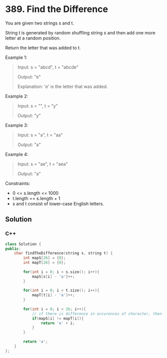 # 389. Find the Difference

You are given two strings s and t.

String t is generated by random shuffling string s and then add one more letter at a random position.

Return the letter that was added to t. 

Example 1:

> Input: s = "abcd", t = "abcde"
> 
> Output: "e"
> 
> Explanation: 'e' is the letter that was added.

Example 2:

> Input: s = "", t = "y"
> 
> Output: "y"

Example 3:

> Input: s = "a", t = "aa"
> 
> Output: "a"

Example 4:

> Input: s = "ae", t = "aea"
> 
> Output: "a" 

Constraints:

* 0 <= s.length <= 1000
* t.length == s.length + 1
* s and t consist of lower-case English letters.

## Solution

### C++
```C++
class Solution {
public:
    char findTheDifference(string s, string t) {
        int mapS[26] = {0};
        int mapT[26] = {0};
        
        for(int i = 0; i < s.size(); i++){
            mapS[s[i] - 'a']++;
        }
        
        for(int i = 0; i < t.size(); i++){
            mapT[t[i] - 'a']++;
        }
        
        for(int i = 0; i < 26; i++){
            // if there is difference in occurences of character, then it is the extra character.
            if(mapS[i] != mapT[i]){
                return 'a' + i;
            }
        }
        
        return 'a';
    }
};
```

